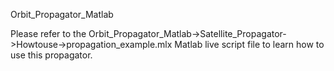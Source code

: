Orbit_Propagator_Matlab

Please refer to the Orbit_Propagator_Matlab->Satellite_Propagator->Howtouse->propagation_example.mlx  Matlab live script file to learn how to use this propagator. 
